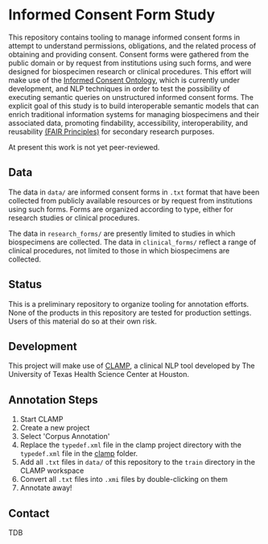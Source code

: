 # Informed Consent Form Study
This repository contains tooling to manage informed consent forms in attempt to understand permissions, obligations, and the related process of obtaining and providing consent. Consent forms were gathered from the public domain or by request from institutions using such forms, and were designed for biospecimen research or clinical procedures. This effort will make use of the [Informed Consent Ontology](https://github.com/ICO-ontology/ICO), which is currently under development, and NLP techniques in order to test the possibility of executing semantic queries on unstructured informed consent forms. The explicit goal of this study is to build interoperable semantic models that can enrich traditional information systems for managing biospecimens and their associated data, promoting findability, accessibility, interoperability, and reusability [(FAIR Principles)](https://www.nature.com/articles/sdata201618) for secondary research purposes.

At present this work is not yet peer-reviewed.

## Data
The data in `data/` are informed consent forms in `.txt` format that have been collected from publicly available resources or by request from institutions using such forms. Forms are organized according to type, either for research studies or clinical procedures.

The data in `research_forms/` are presently limited to studies in which biospecimens are collected.
The data in `clinical_forms/` reflect a range of clinical procedures, not limited to those in which biospecimens are collected.

## Status
This is a preliminary repository to organize tooling for annotation efforts. None of the products in this repository are tested for production settings. Users of this material do so at their own risk.

## Development
This project will make use of  [CLAMP](https://clamp.uth.edu/), a clinical NLP tool developed by The University of Texas Health Science Center at Houston.

## Annotation Steps
1. Start CLAMP
1. Create a new project
1. Select 'Corpus Annotation'
1. Replace the `typedef.xml` file in the clamp project directory with the `typedef.xml` file in the [clamp](clamp/) folder.
1. Add all `.txt` files in `data/` of this repository to the `train` directory in the CLAMP workspace
1. Convert all `.txt` files into `.xmi` files by double-clicking on them
1. Annotate away!

## Contact
TDB

